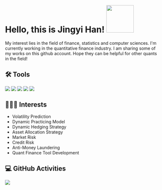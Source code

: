 # Hello, this is Jingyi Han! <img src="https://media.giphy.com/media/Wj7lNjMNDxSmc/giphy.gif" width="90px">

My interest lies in the field of finance, statistics and computer sciences. I'm currently working in the quantitative finance industry. I am sharing some of my works on this github account. Hope they can be helpful for other quants in the field!

## 🛠 Tools
![](https://img.shields.io/badge/Code-Python-informational?style=flat&logo=python&logoColor=white&color=2bbc8a)
![](https://img.shields.io/badge/Code-R-informational?style=flat&logo=R&logoColor=white&color=2bbc8a)
![](https://img.shields.io/badge/Code-MATLAB-informational?style=flat&logo=mathWorks&logoColor=white&color=2bbc8a)
![](https://img.shields.io/badge/Code-VBA-informational?style=flat&logo=vba&logoColor=white&color=2bbc8a)
![](https://img.shields.io/badge/Code-JavaScript-informational?style=flat&logo=javascript&logoColor=white&color=2bbc8a)

## 👩🏻‍💻 Interests
- Volatility Prediction
- Dynamic Practicing Model
- Dynamic Hedging Strategy
- Asset Allocation Strategy
- Market Risk
- Credit Risk
- Anti-Money Laundering
- Quant Finance Tool Development

## 💻 GitHub Activities

<a href="https://github.com/jingyihan/JingyiHan">
  <img align="center" src="https://github-readme-stats.vercel.app/api/top-langs/?username=jingyihan&hide=processing&title_color=ffffff&text_color=c9cacc&icon_color=2bbc8a&bg_color=C0C0C0" />
</a>


<!--
**jingyihan/JingyiHan** is a ✨ _special_ ✨ repository because its `README.md` (this file) appears on your GitHub profile.

<a href="https://github.com/jingyihan/python-project-blueprint">
  <img align="center" src="https://github-readme-stats.vercel.app/api/pin/?username=jingyihan&repo=python-project-blueprint&title_color=ffffff&text_color=c9cacc&icon_color=2bbc8a&bg_color=1d1f21" />
</a>

Here are some ideas to get you started:

- 🔭 I’m currently working on ...
- 🌱 I’m currently learning ...
- 👯 I’m looking to collaborate on ...
- 🤔 I’m looking for help with ...
- 💬 Ask me about ...
- 📫 How to reach me: ...
- 😄 Pronouns: ...
- ⚡ Fun fact: ...
-->
